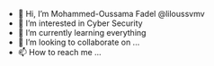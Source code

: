 - 👋 Hi, I’m Mohammed-Oussama Fadel @liloussvmv
- 👀 I’m interested in Cyber Security
- 🌱 I’m currently learning everything
- 💞️ I’m looking to collaborate on ...
- 📫 How to reach me ...

<!---
liloussvmv/liloussvmv is a ✨ special ✨ repository because its `README.md` (this file) appears on your GitHub profile.
You can click the Preview link to take a look at your changes.
--->
